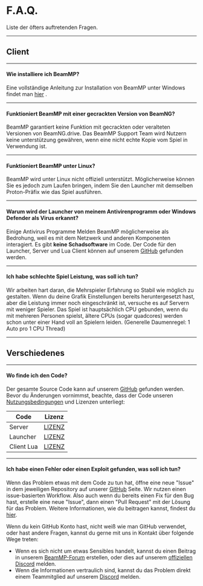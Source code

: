 # F.A.Q.

Liste der öfters auftretenden Fragen.

---

## **Client**

---

#### **Wie installiere ich BeamMP?**

Eine vollständige Anleitung zur Installation von BeamMP unter Windows findet man [hier](https://docs.beammp.com/game/getting-started/) .

---

#### **Funktioniert BeamMP mit einer gecrackten Version von BeamNG?**

BeamMP garantiert keine Funktion mit gecrackten oder veralteten Versionen von BeamNG.drive. Das BeamMP Support Team wird Nutzern keine unterstützung gewähren, wenn eine nicht echte Kopie vom Spiel in Verwendung ist.

---

#### **Funktioniert BeamMP unter Linux?**

BeamMP wird unter Linux nicht offiziell unterstützt. Möglicherweise können Sie es jedoch zum Laufen bringen, indem Sie den Launcher mit demselben Proton-Präfix wie das Spiel ausführen.

---

#### **Warum wird der Launcher von meinem Antivirenprogramm oder Windows Defender als Virus erkannt?**

Einige Antivirus Programme Melden BeamMP möglicherweise als Bedrohung, weil es mit dem Netzwerk und anderen Komponenten interagiert. Es gibt **keine Schadsoftware** im Code. Der Code für den Launcher, Server und Lua Client können auf unserem [GitHub](https://github.com/BeamMP) gefunden werden.

---

#### **Ich habe schlechte Spiel Leistung, was soll ich tun?**

Wir arbeiten hart daran, die Mehrspieler Erfahrung so Stabil wie möglich zu gestalten. Wenn du deine Grafik Einstellungen bereits heruntergesetzt hast, aber die Leistung immer noch eingeschränkt ist, versuche es auf Servern mit weniger Spieler. Das Spiel ist hauptsächlich CPU gebunden, wenn du mit mehreren Personen spielst, ältere CPUs (sogar quadcores) werden schon unter einer Hand voll an Spielern leiden. (Generelle Daumenregel: 1 Auto pro 1 CPU Thread)

---

## **Verschiedenes**

---

#### **Wo finde ich den Code?**

Der gesamte Source Code kann auf unserem [GitHub](https://github.com/BeamMP) gefunden werden. Bevor du Änderungen vornimmst, beachte, dass der Code unseren [Nutzungsbedingungen](https://forum.beammp.com/t/terms-of-use-v1-0/43) und Lizenzen unterliegt:

Code | Lizenz
--- | :-:
Server | [LIZENZ](https://github.com/BeamMP/BeamMP-Server/blob/master/LICENSE)
Launcher | [LIZENZ](https://github.com/BeamMP/BeamMP-Launcher/blob/master/LICENSE)
Client Lua | [LIZENZ](https://github.com/BeamMP/BeamMP/blob/development/LICENSE)

---

#### **Ich habe einen Fehler oder einen Exploit gefunden, was soll ich tun?**

Wenn das Problem etwas mit dem Code zu tun hat, öffne eine neue "Issue" in dem jeweiligen Repository auf unserer [GitHub](https://github.com/BeamMP) Seite. Wir nutzen einen issue-basierten Workflow. Also auch wenn du bereits einen Fix für den Bug hast, erstelle eine neue "Issue", dann einen "Pull Request" mit der Lösung für das Problem. Weitere Informationen, wie du beitragen kannst, findest du [hier](https://github.com/BeamMP/BeamMP/blob/development/CONTRIBUTING.md).

Wenn du kein GitHub Konto hast, nicht weiß wie man GitHub verwendet, oder hast andere Fragen, kannst du gerne mit uns in Kontakt über folgende Wege treten:

- Wenn es sich nicht um etwas Sensibles handelt, kannst du einen Beitrag in unserem [BeamMP-Forum](https://forum.beammp.com) erstellen, oder dies auf unserem [offiziellen Discord](https://discord.gg/beammp) melden.
- Wenn die Informationen vertraulich sind, kannst du das Problem direkt einem Teammitglied auf unserem [Discord](https://discord.gg/beammp) melden.
